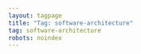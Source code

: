 ```yaml
---
layout: tagpage
title: "Tag: software-architecture"
tag: software-architecture
robots: noindex
---
```

